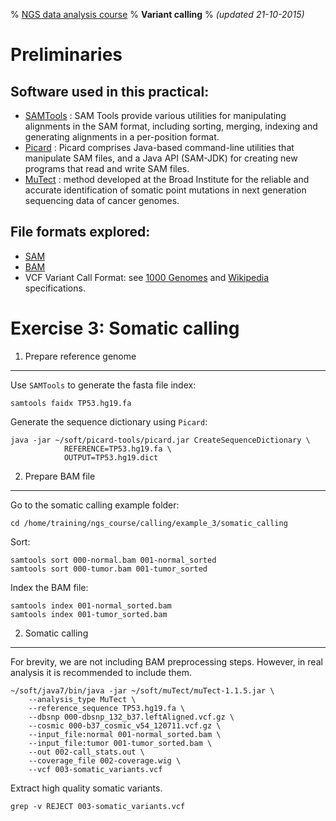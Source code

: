 % [NGS data analysis course](http://ngscourse.github.io/)
% __Variant calling__
% _(updated 21-10-2015)_

<!-- COMMON LINKS HERE -->

[SAMTools]: http://samtools.sourceforge.net/ "samtools"
[Picard]: http://picard.sourceforge.net/ "Picard"
[MuTect]: http://www.broadinstitute.org/cancer/cga/mutect_download "MuTect"

Preliminaries
================================================================================

Software used in this practical:
--------------------------------

- [SAMTools] : SAM Tools provide various utilities for manipulating alignments in the SAM format, including sorting, merging, indexing and generating alignments in a per-position format.
- [Picard] : Picard comprises Java-based command-line utilities that manipulate SAM files, and a Java API (SAM-JDK) for creating new programs that read and write SAM files.
- [MuTect] : method developed at the Broad Institute for the reliable and accurate identification of somatic point mutations in next generation sequencing data of cancer genomes.


File formats explored:
----------------------

- [SAM](http://samtools.sourceforge.net/SAMv1.pdf)
- [BAM](http://www.broadinstitute.org/igv/bam)
- VCF Variant Call Format: see [1000 Genomes](http://www.1000genomes.org/wiki/analysis/variant-call-format/vcf-variant-call-format-version-42) and [Wikipedia](http://en.wikipedia.org/wiki/Variant_Call_Format) specifications.

Exercise 3: Somatic calling
================================================================================

1. Prepare reference genome
--------------------------------------------------------------------------------
Use ``SAMTools`` to generate the fasta file index:

    samtools faidx TP53.hg19.fa

Generate the sequence dictionary using ``Picard``:

    java -jar ~/soft/picard-tools/picard.jar CreateSequenceDictionary \
				REFERENCE=TP53.hg19.fa \
				OUTPUT=TP53.hg19.dict

2. Prepare BAM file
--------------------------------------------------------------------------------

Go to the somatic calling example folder:

    cd /home/training/ngs_course/calling/example_3/somatic_calling

Sort:

    samtools sort 000-normal.bam 001-normal_sorted
    samtools sort 000-tumor.bam 001-tumor_sorted

Index the BAM file:

    samtools index 001-normal_sorted.bam
    samtools index 001-tumor_sorted.bam


2. Somatic calling
--------------------------------------------------------------------------------

For brevity, we are not including BAM preprocessing steps. However, in real analysis it is recommended to include them.

    ~/soft/java7/bin/java -jar ~/soft/muTect/muTect-1.1.5.jar \
		--analysis_type MuTect \
		--reference_sequence TP53.hg19.fa \
		--dbsnp 000-dbsnp_132_b37.leftAligned.vcf.gz \
		--cosmic 000-b37_cosmic_v54_120711.vcf.gz \
		--input_file:normal 001-normal_sorted.bam \
		--input_file:tumor 001-tumor_sorted.bam \
		--out 002-call_stats.out \
		--coverage_file 002-coverage.wig \
		--vcf 003-somatic_variants.vcf

Extract high quality somatic variants.

	grep -v REJECT 003-somatic_variants.vcf
